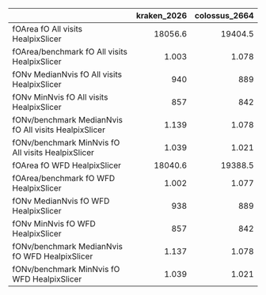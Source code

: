 |                                                       |   kraken_2026 |   colossus_2664 |
|:------------------------------------------------------|--------------:|----------------:|
| fOArea fO All visits HealpixSlicer                    |     18056.6   |       19404.5   |
| fOArea/benchmark fO All visits HealpixSlicer          |         1.003 |           1.078 |
| fONv MedianNvis fO All visits HealpixSlicer           |       940     |         889     |
| fONv MinNvis fO All visits HealpixSlicer              |       857     |         842     |
| fONv/benchmark MedianNvis fO All visits HealpixSlicer |         1.139 |           1.078 |
| fONv/benchmark MinNvis fO All visits HealpixSlicer    |         1.039 |           1.021 |
| fOArea fO WFD HealpixSlicer                           |     18040.6   |       19388.5   |
| fOArea/benchmark fO WFD HealpixSlicer                 |         1.002 |           1.077 |
| fONv MedianNvis fO WFD HealpixSlicer                  |       938     |         889     |
| fONv MinNvis fO WFD HealpixSlicer                     |       857     |         842     |
| fONv/benchmark MedianNvis fO WFD HealpixSlicer        |         1.137 |           1.078 |
| fONv/benchmark MinNvis fO WFD HealpixSlicer           |         1.039 |           1.021 |

